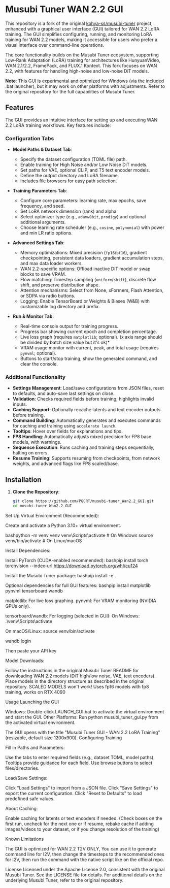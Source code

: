 # Musubi Tuner WAN 2.2 GUI

This repository is a fork of the original [kohya-ss/musubi-tuner](https://github.com/kohya-ss/musubi-tuner) project, enhanced with a graphical user interface (GUI) tailored for WAN 2.2 LoRA training. The GUI simplifies configuring, running, and monitoring LoRA training for WAN 2.2 models, making it accessible for users who prefer a visual interface over command-line operations.

The core functionality builds on the Musubi Tuner ecosystem, supporting Low-Rank Adaptation (LoRA) training for architectures like HunyuanVideo, WAN 2.1/2.2, FramePack, and FLUX.1 Kontext. This fork focuses on WAN 2.2, with features for handling high-noise and low-noise DiT models.

**Note**: This GUI is experimental and optimized for Windows (via the included .bat launcher), but it may work on other platforms with adjustments. Refer to the original repository for the full capabilities of Musubi Tuner.

## Features

The GUI provides an intuitive interface for setting up and executing WAN 2.2 LoRA training workflows. Key features include:

### Configuration Tabs
- **Model Paths & Dataset Tab**:
  - Specify the dataset configuration (TOML file) path.
  - Enable training for High Noise and/or Low Noise DiT models.
  - Set paths for VAE, optional CLIP, and T5 text encoder models.
  - Define the output directory and LoRA filename.
  - Includes file browsers for easy path selection.

- **Training Parameters Tab**:
  - Configure core parameters: learning rate, max epochs, save frequency, and seed.
  - Set LoRA network dimension (rank) and alpha.
  - Select optimizer type (e.g., `adamw8bit`, `prodigy`) and optional additional arguments.
  - Choose learning rate scheduler (e.g., `cosine`, `polynomial`) with power and min LR ratio options.

- **Advanced Settings Tab**:
  - Memory optimizations: Mixed precision (`fp16`/`bf16`), gradient checkpointing, persistent data loaders, gradient accumulation steps, and max data loader workers.
  - WAN 2.2-specific options: Offload inactive DiT model or swap blocks to save VRAM.
  - Flow matching: Timestep sampling (`uniform`/`shift`), discrete flow shift, and preserve distribution shape.
  - Attention mechanisms: Select from None, xFormers, Flash Attention, or SDPA via radio buttons.
  - Logging: Enable TensorBoard or Weights & Biases (W&B) with customizable log directory and prefix.

- **Run & Monitor Tab**:
  - Real-time console output for training progress. 
  - Progress bar showing current epoch and completion percentage.
  - Live loss graph (requires `matplotlib`; optional). (x axis range should be divided by batch size value but it's ok)*
  - VRAM usage monitor with current, peak, and total usage (requires `pynvml`; optional).
  - Buttons to start/stop training, show the generated command, and clear the console.

### Additional Functionality
- **Settings Management**: Load/save configurations from JSON files, reset to defaults, and auto-save last settings on close.
- **Validation**: Checks required fields before training; highlights invalid inputs.
- **Caching Support**: Optionally recache latents and text encoder outputs before training.
- **Command Building**: Automatically generates and executes commands for caching and training using `accelerate launch`.
- **Tooltips**: Hover over fields for explanations and tips.
- **FP8 Handling**: Automatically adjusts mixed precision for FP8 base models, with warnings.
- **Sequence Execution**: Runs caching and training steps sequentially, halting on errors.
- **Resume Training**: Supports resuming from checkpoints, from network weights, and advanced flags like FP8 scaled/base.

## Installation

1. **Clone the Repository**:
   ```bash
   git clone https://github.com/PGCRT/musubi-tuner_Wan2.2_GUI.git
   cd musubi-tuner_Wan2.2_GUI

Set Up Virtual Environment (Recommended):

Create and activate a Python 3.10+ virtual environment.

bashpython -m venv venv
venv\Scripts\activate  # On Windows
source venv/bin/activate  # On Linux/macOS

Install Dependencies:

Install PyTorch (CUDA-enabled recommended):
bashpip install torch torchvision --index-url https://download.pytorch.org/whl/cu124

Install the Musubi Tuner package:
bashpip install -e .

Optional dependencies for full GUI features:
bashpip install matplotlib pynvml tensorboard wandb

matplotlib: For live loss graphing.
pynvml: For VRAM monitoring (NVIDIA GPUs only).

tensorboard/wandb: For logging (selected in GUI):
On Windows:
.\venv\Scripts\activate

On macOS/Linux:
source venv/bin/activate

wandb login

Then paste your API key




Model Downloads:

Follow the instructions in the original Musubi Tuner README for downloading WAN 2.2 models (DiT high/low noise, VAE, text encoders).
Place models in the directory structure as described in the original repository. 
SCALED MODELS won't work! Uses fp16 models with fp8 training, works on RTX 4090

Usage
Launching the GUI

Windows: Double-click LAUNCH_GUI.bat to activate the virtual environment and start the GUI.
Other Platforms: Run python musubi_tuner_gui.py from the activated virtual environment.

The GUI opens with the title "Musubi Tuner GUI - WAN 2.2 LoRA Training" (resizable, default size 1200x900).
Configuring Training

Fill in Paths and Parameters:

Use the tabs to enter required fields (e.g., dataset TOML, model paths).
Tooltips provide guidance for each field.
Use browse buttons to select files/directories.


Load/Save Settings:

Click "Load Settings" to import from a JSON file.
Click "Save Settings" to export the current configuration.
Click "Reset to Defaults" to load predefined safe values.


About Caching:

Enable caching for latents or text encoders if needed. (Check boxes on the first run, uncheck for the next one or if resume, rebake cache if adding images/videos to your dataset, or if you change resolution of the training)



Known Limitations

The GUI is optimized for WAN 2.2 T2V ONLY, You can use it to generate command line for I2V, then change the timesteps to the recommended ones for I2V, then run the command with the native script like on the official repo.


License
Licensed under the Apache License 2.0, consistent with the original Musubi Tuner. See the LICENSE file for details.
For additional details on the underlying Musubi Tuner, refer to the original repository.
